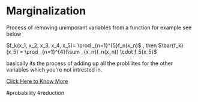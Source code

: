 # Marginalization

Process of removing unimporant variables from a function for example see below

$f_k(x_1, x_2, x_3, x_4, x_5)= \prod _{n=1}^{5}f_n(x_n)$ , then $\bar{f_k}(x_5) = \prod _{n=1}^{4}(\sum _{x_n}f_n(x_n)) \cdot f_5(x_5)$

basically its the process of adding up all the problilites for the other variables which you're not intrested in.

[Click Here to Know More](https://medium.com/analytics-vidhya/marginalization-vs-reduction-c421dabddffe)

#probability #reduction


